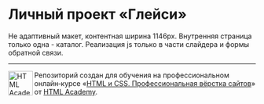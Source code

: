 # Личный проект «Глейси»

Не адаптивный макет, контентная ширина 1146px.
Внутренняя страница только одна - каталог.
Реализация js только в части слайдера и формы обратной связи.


---
<a href="https://htmlacademy.ru/intensive/htmlcss"><img align="left" width="50" height="50" alt="HTML Academy" src="https://up.htmlacademy.ru/static/img/intensive/htmlcss/logo-for-github-2.png"></a>

Репозиторий создан для обучения на профессиональном онлайн‑курсе «[HTML и CSS. Профессиональная вёрстка сайтов](https://htmlacademy.ru/intensive/htmlcss)» от [HTML Academy](https://htmlacademy.ru).
